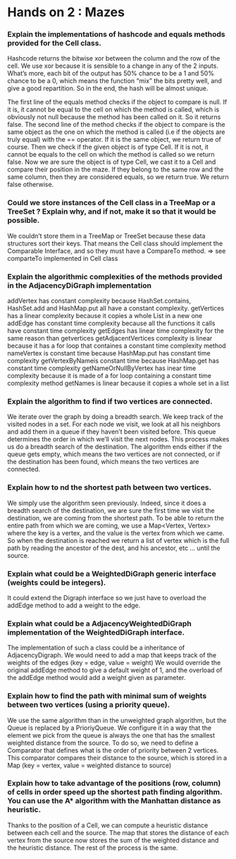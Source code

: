 # Hands on 2 : Mazes

### Explain the implementations of hashcode and equals methods provided for the Cell class.
Hashcode returns the bitwise xor between the  column and the row of the cell. We use xor because it is sensible to a change in any of the 2 inputs. What’s more, each bit of the output has 50% chance  to be a 1 and 50% chance to be a 0, which means the function “mix” the bits pretty well, and give a good repartition. So in the end, the hash will be almost unique.

The first line of the equals method checks if the object to compare is null. If it is, it cannot be equal to the cell on which the method is called, which is obviously not null because the method has been called on it. So it returns false.
The second line of the method checks if the object to compare is the same object as the one on which the method is called (i.e if the objects are truly equal) with the == operator. If it is the same object, we return true of course.
Then we check if the given object is of type Cell. If it is not, it cannot be equals to the cell on which the method is called so we return false.
Now we are sure the object is of type Cell, we cast it to a Cell and compare their position in the maze. If they belong to the same row and the same column, then they are considered equals, so we return true. We return false otherwise.

### Could we store instances of the Cell class in a TreeMap or a TreeSet ? Explain why, and if not, make it so that it would be possible.
We couldn’t store them in a TreeMap or TreeSet because these data structures sort their keys. That means the Cell class should implement the Comparable Interface, and so they must have a CompareTo method.
=> see comparteTo implemented in Cell class

### Explain the algorithmic complexities of the methods provided in the AdjacencyDiGraph implementation
addVertex has constant complexity because HashSet.contains, HashSet.add and HashMap.put all have a constant complexity.
getVertices has a linear complexity because it copies a whole List in a new one
addEdge has constant time complexity because all the functions it calls have constant time complexity
getEdges has linear time complexity for the same reason than getvertices
getAdjacentVertices complexity is linear because it has a for loop that containes a constant time complexity method
nameVertex is constant time because HashMap.put has constant time complexity
getVertexByNameis constant time because HashMap.get has constant time complexity
getNameOrNullByVertex has inear time complexity because it is made of a for loop containing a constant time complexity method
getNames is linear because it copies a whole set in a list

### Explain the algorithm to find if two vertices are connected.
We iterate over the graph by doing a breadth search.
We keep track of the visited nodes in a set. For each node we visit, we look at all his neighbors and add them in a queue if they haven’t been visited before. This queue determines the order in which we’ll visit the next nodes. This process makes us do a breadth search of the destination. The algorithm ends either if the queue gets empty, which means the two vertices are not connected, or if the destination has been found, which means the two vertices are connected.

### Explain how to nd the shortest path between two vertices.
We simply use the algorithm seen previously. Indeed, since it does a breadth search of the destination, we are sure the first time we visit the destination, we are coming from the shortest path. To be able to return the entire path from which we are coming, we use a Map<Vertex, Vertex> where the key is a vertex, and the value is the vertex from which we came. So when the destination is reached we return a list of vertex which is the full path by reading the ancestor of the dest, and his ancestor, etc … until the source.

### Explain what could be a WeightedDiGraph generic interface (weights could be integers).
It could extend the Digraph interface so we just have to overload the addEdge method to add a weight to the edge.

### Explain what could be a AdjacencyWeightedDiGraph implementation of the WeightedDiGraph interface. 
The implementation of such a class could be a inheritance of AdjacencyDigraph.
We would need to add a map that keeps track of the weights of the edges (key = edge, value = weight)
We would override the original addEdge method to give a default weight of 1, and the overload of the addEdge method would add a weight given as parameter.



### Explain how to find the path with minimal sum of weights between two vertices (using a priority queue).
We use the same algorithm than in the unweighted graph algorithm, but the Queue is replaced by a PrioriyQueue. We configure it in a way that the element we pick from the queue is always the one that has the smallest weighted distance from the source. To do so,  we need to define a Comparator that defines what is the order of priority between 2 vertices. 
This comparator compares their distance to the source, which is stored in a Map (key = vertex, value = weighted distance to source)

### Explain how to take advantage of the positions (row, column) of cells in order speed up the shortest path finding algorithm. You can use the A* algorithm with the Manhattan distance as heuristic.
Thanks to the position of a Cell, we can compute a heuristic distance between each cell and the source. The map that stores the distance of each vertex from the source now stores the sum of the weighted distance and the heuristic distance. The rest of the process is the same. 
